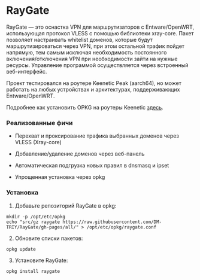 # RayGate

RayGate — это оснастка VPN для маршрутизаторов с Entware/OpenWRT, использующая протокол VLESS с помощью библиотеки xray-core.
Пакет позволяет настраивать whitelist доменов, которые будут маршрутизироваться через VPN, при этом остальной трафик пойдет напрямую, тем самым исключая необходимость постоянного включения/отключения VPN при необходимости зайти на нужные ресурсы. 
Управление программой осуществляется через встроенный веб-интерфейс.

Проект тестировался на роутере Keenetic Peak (aarch64), но может работать на любых устройствах и архитектурах, поддерживающих Entware/OpenWRT.

Подробнее как установить OPKG на роутеры Keenetic [здесь](https://help.keenetic.com/hc/ru/articles/360000948719-OPKG).

### Реализованные фичи

* Перехват и проксирование трафика выбранных доменов через VLESS (Xray-core)

* Добавление/удаление доменов через веб-панель

* Автоматическая подгрузка новых правил в dnsmasq и ipset

* Упрощенная установка через opkg

### Установка

1. Добавьте репозиторий RayGate в opkg:

```
mkdir -p /opt/etc/opkg
echo "src/gz raygate https://raw.githubusercontent.com/DM-TRIY/RayGate/gh-pages/all/" > /opt/etc/opkg/raygate.conf
```

2. Обновите списки пакетов:

``` 
opkg update 
```

3. Установите RayGate:

``` 
opkg install raygate 
```